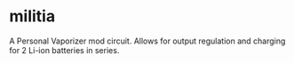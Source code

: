militia
=======

A Personal Vaporizer mod circuit. Allows for output regulation and charging for 2 Li-ion batteries in series.